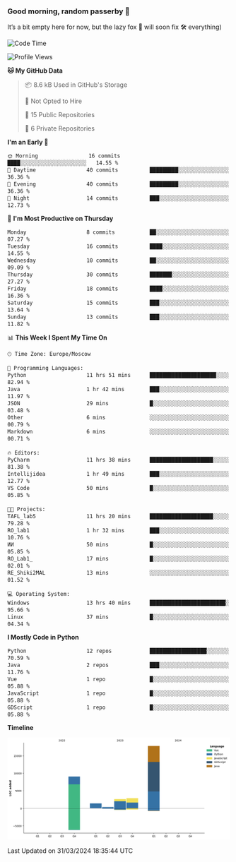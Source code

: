 ### Good morning, random passerby 👋

It’s a bit empty here for now, but the lazy fox 🦊 will soon fix 🛠️ everything)


<!--
**FeryaFox/FeryaFox** is a ✨ _special_ ✨ repository because its `README.md` (this file) appears on your GitHub profile.

Here are some ideas to get you started:

- 🔭 I’m currently working on ...
- 🌱 I’m currently learning ...
- 👯 I’m looking to collaborate on ...
- 🤔 I’m looking for help with ...
- 💬 Ask me about ...
- 📫 How to reach me: ...
- 😄 Pronouns: ...
- ⚡ Fun fact: ...
-->

<!--START_SECTION:waka-->
![Code Time](http://img.shields.io/badge/Code%20Time-88%20hrs%2058%20mins-blue)

![Profile Views](http://img.shields.io/badge/Profile%20Views-0-blue)

**🐱 My GitHub Data** 

> 📦 8.6 kB Used in GitHub's Storage 
 > 
> 🚫 Not Opted to Hire
 > 
> 📜 15 Public Repositories 
 > 
> 🔑 6 Private Repositories 
 > 
**I'm an Early 🐤** 

```text
🌞 Morning                16 commits          ████░░░░░░░░░░░░░░░░░░░░░   14.55 % 
🌆 Daytime                40 commits          █████████░░░░░░░░░░░░░░░░   36.36 % 
🌃 Evening                40 commits          █████████░░░░░░░░░░░░░░░░   36.36 % 
🌙 Night                  14 commits          ███░░░░░░░░░░░░░░░░░░░░░░   12.73 % 
```
📅 **I'm Most Productive on Thursday** 

```text
Monday                   8 commits           ██░░░░░░░░░░░░░░░░░░░░░░░   07.27 % 
Tuesday                  16 commits          ████░░░░░░░░░░░░░░░░░░░░░   14.55 % 
Wednesday                10 commits          ██░░░░░░░░░░░░░░░░░░░░░░░   09.09 % 
Thursday                 30 commits          ███████░░░░░░░░░░░░░░░░░░   27.27 % 
Friday                   18 commits          ████░░░░░░░░░░░░░░░░░░░░░   16.36 % 
Saturday                 15 commits          ███░░░░░░░░░░░░░░░░░░░░░░   13.64 % 
Sunday                   13 commits          ███░░░░░░░░░░░░░░░░░░░░░░   11.82 % 
```


📊 **This Week I Spent My Time On** 

```text
🕑︎ Time Zone: Europe/Moscow

💬 Programming Languages: 
Python                   11 hrs 51 mins      █████████████████████░░░░   82.94 % 
Java                     1 hr 42 mins        ███░░░░░░░░░░░░░░░░░░░░░░   11.97 % 
JSON                     29 mins             █░░░░░░░░░░░░░░░░░░░░░░░░   03.48 % 
Other                    6 mins              ░░░░░░░░░░░░░░░░░░░░░░░░░   00.79 % 
Markdown                 6 mins              ░░░░░░░░░░░░░░░░░░░░░░░░░   00.71 % 

🔥 Editors: 
PyCharm                  11 hrs 38 mins      ████████████████████░░░░░   81.38 % 
Intellijidea             1 hr 49 mins        ███░░░░░░░░░░░░░░░░░░░░░░   12.77 % 
VS Code                  50 mins             █░░░░░░░░░░░░░░░░░░░░░░░░   05.85 % 

🐱‍💻 Projects: 
TAFL_lab5                11 hrs 20 mins      ████████████████████░░░░░   79.28 % 
RO_lab1                  1 hr 32 mins        ███░░░░░░░░░░░░░░░░░░░░░░   10.76 % 
ИИ                       50 mins             █░░░░░░░░░░░░░░░░░░░░░░░░   05.85 % 
RO_Lab1_                 17 mins             █░░░░░░░░░░░░░░░░░░░░░░░░   02.01 % 
RE_Shiki2MAL             13 mins             ░░░░░░░░░░░░░░░░░░░░░░░░░   01.52 % 

💻 Operating System: 
Windows                  13 hrs 40 mins      ████████████████████████░   95.66 % 
Linux                    37 mins             █░░░░░░░░░░░░░░░░░░░░░░░░   04.34 % 
```

**I Mostly Code in Python** 

```text
Python                   12 repos            ██████████████████░░░░░░░   70.59 % 
Java                     2 repos             ███░░░░░░░░░░░░░░░░░░░░░░   11.76 % 
Vue                      1 repo              █░░░░░░░░░░░░░░░░░░░░░░░░   05.88 % 
JavaScript               1 repo              █░░░░░░░░░░░░░░░░░░░░░░░░   05.88 % 
GDScript                 1 repo              █░░░░░░░░░░░░░░░░░░░░░░░░   05.88 % 
```



**Timeline**

![Lines of Code chart](https://raw.githubusercontent.com/FeryaFox/FeryaFox/master/assets/bar_graph.png)


 Last Updated on 31/03/2024 18:35:44 UTC
<!--END_SECTION:waka-->
